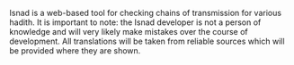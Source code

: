 Isnad is a web-based tool for checking chains of transmission for various hadith. It is important to note: the Isnad developer is not a person of knowledge and will very likely make mistakes over the course of development. All translations will be taken from reliable sources which will be provided where they are shown.